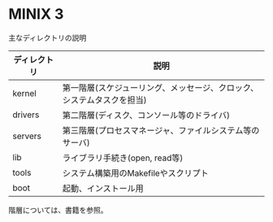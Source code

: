 # MINIX 3

主なディレクトリの説明

| ディレクトリ | 説明 |
| --- | --- |
| kernel | 第一階層(スケジューリング、メッセージ、クロック、システムタスクを担当) |
| drivers | 第二階層(ディスク、コンソール等のドライバ) |
| servers | 第三階層(プロセスマネージャ、ファイルシステム等のサーバ) |
| lib | ライブラリ手続き(open, read等) |
| tools | システム構築用のMakefileやスクリプト |
| boot | 起動、インストール用 |

階層については、書籍を参照。

